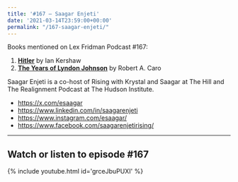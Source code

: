 ```yaml
---
title: '#167 – Saagar Enjeti'
date: '2021-03-14T23:59:00+00:00'
permalink: "/167-saagar-enjeti/"
---
```


Books mentioned on Lex Fridman Podcast #167:

1. <b><a href="https://amzn.to/3VLDqMm" target="_blank" rel="sponsored noopener noreferrer">Hitler</a></b> by Ian Kershaw
2. <b><a href="https://amzn.to/3HntKD9" target="_blank" rel="sponsored noopener noreferrer">The Years of Lyndon Johnson</a></b> by Robert A. Caro

<!--more-->

Saagar Enjeti is a co-host of Rising with Krystal and Saagar at The Hill and The Realignment Podcast at The Hudson Institute.

- <a href="https://x.com/esaagar" target="_blank">https://x.com/esaagar</a>
- <a href="https://www.linkedin.com/in/saagarenjeti" target="_blank">https://www.linkedin.com/in/saagarenjeti</a>
- <a href="https://www.instagram.com/esaagar/" target="_blank">https://www.instagram.com/esaagar/</a>
- <a href="https://www.facebook.com/saagarenjetirising/" target="_blank">https://www.facebook.com/saagarenjetirising/</a>

- - - - - -

## Watch or listen to episode #167

{% include youtube.html id='grceJbuPUXI' %}